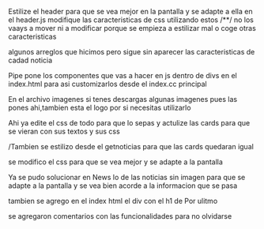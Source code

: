 Estilize el header para que se vea mejor en la pantalla y se adapte a ella
en el header.js modifique las caracteristicas de css utilizando estos /**/
no los vaays a mover ni a modificar porque se empieza a estilizar mal o coge otras caracteristicas

algunos arreglos que hicimos pero sigue sin aparecer las caracteristicas de cadad noticia


Pipe pone los componentes que vas a hacer en js dentro de divs en el index.html para asi customizarlos desde el index.cc principal


En el archivo imagenes si tenes descargas algunas imagenes
pues las pones ahi,tambien esta el logo por si necesitas utilizarlo

Ahi ya edite el css de todo para que lo sepas y actulize las cards para que se vieran con sus textos y sus css

/Tambien se estilizo desde el getnoticias para que las cards quedaran igual

se modifico el css para que se vea mejor y se adapte a la pantalla

Ya se pudo solucionar en News lo de las noticias sin imagen para que se adapte a la pantalla y se vea bien 
acorde a la informacion que se pasa

tambien se agrego en el index html  el
div con el h1 de Por ulitmo

se agregaron comentarios con las funcionalidades para no olvidarse 
